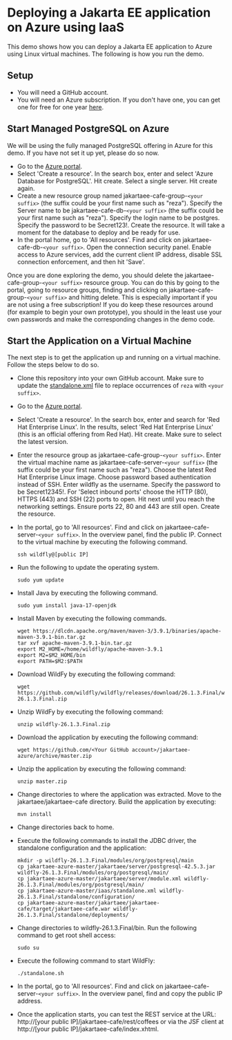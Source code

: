 # Deploying a Jakarta EE application on Azure using IaaS
This demo shows how you can deploy a Jakarta EE application to Azure using Linux virtual machines. The following is how you run the demo.

## Setup
* You will need a GitHub account.
* You will need an Azure subscription. If you don't have one, you can get one for free for one year [here](https://azure.microsoft.com/en-us/free).

## Start Managed PostgreSQL on Azure
We will be using the fully managed PostgreSQL offering in Azure for this demo. If you have not set it up yet, please do so now. 

* Go to the [Azure portal](http://portal.azure.com).
* Select 'Create a resource'. In the search box, enter and select 'Azure Database for PostgreSQL'. Hit create. Select a single server. Hit create again.
* Create a new resource group named jakartaee-cafe-group-`<your suffix>` (the suffix could be your first name such as "reza"). Specify the Server name to be jakartaee-cafe-db-`<your suffix>` (the suffix could be your first name such as "reza"). Specify the login name to be postgres. Specify the password to be Secret123!. Create the resource. It will take a moment for the database to deploy and be ready for use.
* In the portal home, go to 'All resources'. Find and click on jakartaee-cafe-db-`<your suffix>`. Open the connection security panel. Enable access to Azure services, add the current client IP address, disable SSL connection enforcement, and then hit 'Save'.

Once you are done exploring the demo, you should delete the jakartaee-cafe-group-`<your suffix>` resource group. You can do this by going to the portal, going to resource groups, finding and clicking on jakartaee-cafe-group-`<your suffix>` and hitting delete. This is especially important if you are not using a free subscription! If you do keep these resources around (for example to begin your own prototype), you should in the least use your own passwords and make the corresponding changes in the demo code.

## Start the Application on a Virtual Machine
The next step is to get the application up and running on a virtual machine. Follow the steps below to do so.

* Clone this repository into your own GitHub account. Make sure to update the [standalone.xml](standalone.xml) file to replace occurrences of `reza` with `<your suffix>`.
* Go to the [Azure portal](http://portal.azure.com).
* Select 'Create a resource'. In the search box, enter and search for 'Red Hat Enterprise Linux'. In the results, select 'Red Hat Enterprise Linux' (this is an official offering from Red Hat). Hit create. Make sure to select the latest version.
* Enter the resource group as jakartaee-cafe-group-`<your suffix>`. Enter the virtual machine name as jakartaee-cafe-server-`<your suffix>` (the suffix could be your first name such as "reza"). Choose the latest Red Hat Enterprise Linux image.  Choose password based authentication instead of SSH. Enter wildfly as the username. Specify the password to be Secret12345!. For 'Select inbound ports' choose the HTTP (80), HTTPS (443) and SSH (22) ports to open. Hit next until you reach the networking settings. Ensure ports 22, 80 and 443 are still open. Create the resource.
* In the portal, go to 'All resources'. Find and click on jakartaee-cafe-server-`<your suffix>`. In the overview panel, find the public IP. Connect to the virtual machine by executing the following command.

	```
	ssh wildfly@[public IP]
	```
* Run the following to update the operating system.

	```
	sudo yum update
	```
* Install Java by executing the following command.

	```
	sudo yum install java-17-openjdk
	```
* Install Maven by executing the following commands.

	```
	wget https://dlcdn.apache.org/maven/maven-3/3.9.1/binaries/apache-maven-3.9.1-bin.tar.gz
	tar xvf apache-maven-3.9.1-bin.tar.gz
	export M2_HOME=/home/wildfly/apache-maven-3.9.1
	export M2=$M2_HOME/bin
	export PATH=$M2:$PATH
	```
* Download WildFy by executing the following command:

	```
	wget https://github.com/wildfly/wildfly/releases/download/26.1.3.Final/wildfly-26.1.3.Final.zip
	```	
* Unzip WildFy by executing the following command:

	```
	unzip wildfly-26.1.3.Final.zip
	```
* Download the application by executing the following command:

	```
	wget https://github.com/<Your GitHub account>/jakartaee-azure/archive/master.zip
	```
* Unzip the application by executing the following command:

	```
	unzip master.zip
	```
*  Change directories to where the application was extracted. Move to the jakartaee/jakartaee-cafe directory. Build the application by executing:

	```
	mvn install
	```
* Change directories back to home.
* Execute the following commands to install the JDBC driver, the standalone configuration and the application:
	```
	mkdir -p wildfly-26.1.3.Final/modules/org/postgresql/main
	cp jakartaee-azure-master/jakartaee/server/postgresql-42.5.3.jar wildfly-26.1.3.Final/modules/org/postgresql/main/
	cp jakartaee-azure-master/jakartaee/server/module.xml wildfly-26.1.3.Final/modules/org/postgresql/main/
	cp jakartaee-azure-master/iaas/standalone.xml wildfly-26.1.3.Final/standalone/configuration/
	cp jakartaee-azure-master/jakartaee/jakartaee-cafe/target/jakartaee-cafe.war wildfly-26.1.3.Final/standalone/deployments/
	```
* Change directories to wildfly-26.1.3.Final/bin. Run the following command to get root shell access:

	```
	sudo su
	```
* Execute the following command to start WildFly:
	```
	./standalone.sh
	```
* In the portal, go to 'All resources'. Find and click on jakartaee-cafe-server-`<your suffix>`. In the overview panel, find and copy the public IP address.
* Once the application starts, you can test the REST service at the URL: http://[your public IP]/jakartaee-cafe/rest/coffees or via the JSF client at http://[your public IP]/jakartaee-cafe/index.xhtml.

